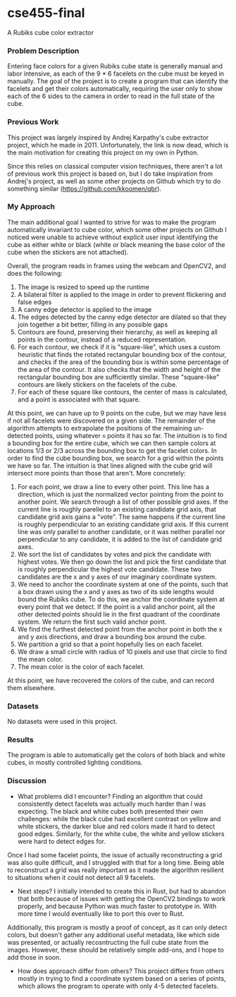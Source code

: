 # cse455-final
A Rubiks cube color extractor

### Problem Description
Entering face colors for a given Rubiks cube state is generally manual and labor intensive, as each of the 9 * 6 facelets on the cube must be keyed in manually. The goal of the project is to create a program that can identify the facelets and get their colors automatically, requiring the user only to show each of the 6 sides to the camera in order to read in the full state of the cube.

### Previous Work
This project was largely inspired by Andrej Karpathy's cube extractor project, which he made in 2011. Unfortunately, the link is now dead, which is the main motivation for creating this project on my own in Python.

Since this relies on classical computer vision techniques, there aren't a lot of previous work this project is based on, but I do take inspiration from Andrej's project, as well as some other projects on Github which try to do something similar (https://github.com/kkoomen/qbr).

### My Approach
The main additional goal I wanted to strive for was to make the program automatically invariant to cube color, which some other projects on Github I noticed were unable to achieve without explicit user input identifying the cube as either white or black (white or black meaning the base color of the cube when the stickers are not attached). 

Overall, the program reads in frames using the webcam and OpenCV2, and does the following:

1. The image is resized to speed up the runtime
2. A bilateral filter is applied to the image in order to prevent flickering and false edges
3. A canny edge detector is applied to the image
4. The edges detected by the canny edge detector are dilated so that they join together a bit better, filling in any possible gaps
5. Contours are found, preserving their hierarchy, as well as keeping all points in the contour, instead of a reduced representation.
6. For each contour, we check if it is "square-like", which uses a custom heuristic that finds the rotated rectangular bounding box of the contour, and checks if the area of the bounding box is within some percentage of the area of the contour. It also checks that the width and height of the rectangular bounding box are sufficiently similar. These "square-like" contours are likely stickers on the facelets of the cube.
7. For each of these square like contours, the center of mass is calculated, and a point is associated with that square.

At this point, we can have up to 9 points on the cube, but we may have less if not all facelets were discovered on a given side. The remainder of the algorithm attempts to extrapolate the positions of the remaining un-detected points, using whatever `n` points it has so far. The intuition is to find a bounding box for the entire cube, which we can then sample colors at locations 1/3 or 2/3 across the bounding box to get the facelet colors. In order to find the cube bounding box, we search for a grid within the points we have so far. The intuition is that lines aligned with the cube grid will intersect more points than those that aren't. More concretely:

1. For each point, we draw a line to every other point. This line has a direction, which is just the normalized vector pointing from the point to another point. We search through a list of other possible grid axes. If the current line is roughly parellel to an existing candidate grid axis, that candidate grid axis gains a "vote". The same happens if the  current line is roughly perpendicular to an existing candidate grid axis. If this current line was only parallel to another candidate, or it was neither parallel nor perpendicular to any candidate, it is added to the list of candidate grid axes.
2. We sort the list of candidates by votes and pick the candidate with highest votes. We then go down the list and pick the first candidate that is roughly perpendicular the highest vote candidate. These two candidates are the x and y axes of our imaginary coordinate system.
3. We need to anchor the coordinate system at one of the points, such that a box drawn using the x and y axes as two of its side lengths would bound the Rubiks cube. To do this, we anchor the coordinate system at every point that we detect. If the point is a valid anchor point, all the other detected points should lie in the first quadrant of the coordinate system. We return the first such valid anchor point.
4. We find the furthest detected point from the anchor point in both the x and y axis directions, and draw a bounding box around the cube.
5. We partition a grid so that a point hopefully lies on each facelet.
6. We draw a small circle with radius of 10 pixels and use that circle to find the mean color. 
7. The mean color is the color of each facelet. 

At this point, we have recovered the colors of the cube, and can record them elsewhere.

### Datasets
No datasets were used in this project.

### Results
The program is able to automatically get the colors of both black and white cubes, in mostly controlled lighting conditions. 

### Discussion
- What problems did I encounter?
Finding an algorithm that could consistently detect facelets was actually much harder than I was expecting. The black and white cubes both presented their own challenges: while the black cube had excellent contrast on yellow and white stickers, the darker blue and red colors made it hard to detect good edges. Similarly, for the white cube, the white and yellow stickers were hard to detect edges for.

Once I had some facelet points, the issue of actually reconstructing a grid was also quite difficult, and I struggled with that for a long time. Being able to reconstruct a grid was really important as it made the algorithm resilient to situations when it could not detect all 9 facelets.

- Next steps?
I initially intended to create this in Rust, but had to abandon that both because of issues with getting the OpenCV2 bindings to work properly, and because Python was much faster to prototype in. With more time I would eventually like to port this over to Rust.

Additionally, this program is mostly a proof of concept, as it can only detect colors, but doesn't gather any additional useful metadata, like which side was presented, or actually recosntructing the full cube state from the images. However, these should be relatively simple add-ons, and I hope to add those in soon.

- How does approach differ from others?
This project differs from others mostly in trying to find a coordinate system based on a series of points, which allows the program to operate with only 4-5 detected facelets.
